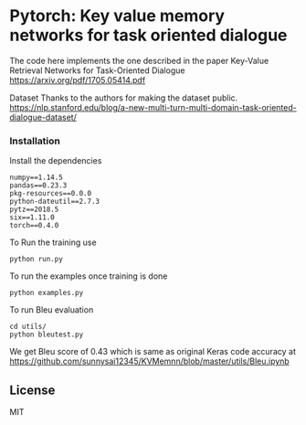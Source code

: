 # Pytorch: Key value memory networks for task oriented dialogue

The code here implements the one described in the paper Key-Value Retrieval Networks for Task-Oriented Dialogue <https://arxiv.org/pdf/1705.05414.pdf>


Dataset
Thanks to the authors for making the dataset public.
<https://nlp.stanford.edu/blog/a-new-multi-turn-multi-domain-task-oriented-dialogue-dataset/>

### Installation
Install the dependencies
```
numpy==1.14.5
pandas==0.23.3
pkg-resources==0.0.0
python-dateutil==2.7.3
pytz==2018.5
six==1.11.0
torch==0.4.0
```
To Run the training  use
```
python run.py
```

To run the examples once training is done

```
python examples.py
```

To run Bleu evaluation

```
cd utils/
python bleutest.py
```

We get Bleu score of 0.43 which is same as original Keras code accuracy at https://github.com/sunnysai12345/KVMemnn/blob/master/utils/Bleu.ipynb

License
----

MIT
